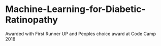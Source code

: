 # Machine-Learning-for-Diabetic-Ratinopathy
Awarded with First Runner UP and Peoples choice award at Code Camp 2018 
